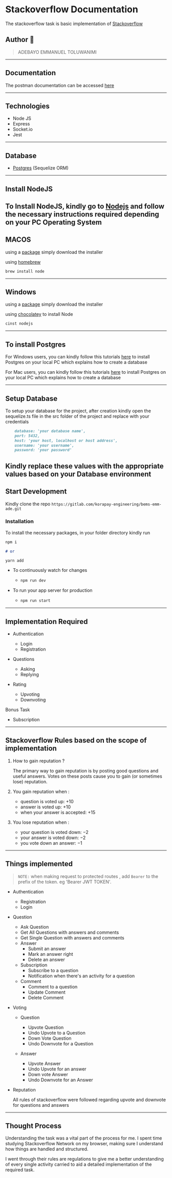 # Stackoverflow Documentation
The stackoverflow task is basic implementation of [Stackoverflow](https://stackoverflow.com)

## Author 🚀

> ADEBAYO EMMANUEL TOLUWANIMI
---

## Documentation

The postman documentation can be accessed [here](https://documenter.getpostman.com/view/8937000/TW6xo8hf)

---

## Technologies

- Node JS
- Express
- Socket.io
- Jest

---

## Database

- [Postgres](https://www.postgresql.org/) (Sequelize ORM)

---

## Install NodeJS

To Install NodeJS, kindly go to [Nodejs](https://nodejs.com) and follow the necessary instructions required depending on
your PC Operating System
---

## MACOS

using a [package](https://nodejs.org/en/#download) simply download the installer

using [homebrew](https://github.com/Homebrew/legacy-homebrew)

```markdown
brew install node
```

---

## Windows

using a [package](https://nodejs.org/en/#download) simply download the installer

using [chocolatey](http://chocolatey.org/) to install Node

```markdown
cinst nodejs
```

---

## To install Postgres

For Windows users, you can kindly follow this
tutorials [here](https://learnsql.com/blog/how-to-install-postgresql-on-windows-in-5-minutes/) to install Postgres on
your local PC which explains how to create a database


For Mac users, you can kindly follow this tutorials [here](https://www.robinwieruch.de/postgres-sql-macos-setup)  to
install Postgres on your local PC which explains how to create a database


---

## Setup Database

To setup your database for the project, after creation kindly open the sequelize.ts file in the src folder of the
project and replace with your credentials

```markdown
    database: 'your database name',
    port: 5432,
    host: 'your host, localhost or host address',
    username: 'your username',
    password: 'your password'
```

Kindly replace these values with the appropriate values based on your Database environment
---

## Start Development
Kindly clone the repo `https://gitlab.com/korapay-engineering/bems-emm-ade.git`

### Installation

To install the necessary packages, in your folder directory kindly run

```markdown
npm i

# or

yarn add
```

* To continuously watch for changes
    * ```markdown 
      npm run dev
      ```

* To run your app server for production
    * ```markdown
      npm run start
         ```

---

## Implementation Required

* Authentication
    * Login
    * Registration

* Questions
    * Asking
    * Replying

* Rating
    * Upvoting
    * Downvoting

Bonus Task

* Subscription

---

## Stackoverflow Rules based on the scope of implementation

1. How to gain reputation ?

   The primary way to gain reputation is by posting good questions and useful answers. Votes on these posts cause you to
   gain (or sometimes lose) reputation.

2. You gain reputation when :
    * question is voted up: +10
    * answer is voted up: +10
    * when your answer is accepted: +15

3. You lose reputation when :
    * your question is voted down: −2
    * your answer is voted down: −2
    * you vote down an answer: −1

---

## Things implemented

> `NOTE:` when making request to protected routes , add `Bearer` to the prefix of the token. eg 'Bearer JWT TOKEN'.
>

* Authentication
    * Registration
    * Login

* Question
    * Ask Question
    * Get All Questions with answers and comments
    * Get Single Question with answers and comments
    * Answer
        * Submit an answer
        * Mark an answer right
        * Delete an answer
    * Subscription
        * Subscribe to a question
        * Notification when there's an activity for a question
    * Comment
        * Comment to a question
        * Update Comment
        * Delete Comment

* Voting
    * Question
        * Upvote Question
        * Undo Upvote to a Question
        * Down Vote Question
        * Undo Downvote for a Question

    * Answer
        * Upvote Answer
        * Undo Upvote for an answer
        * Down vote Answer
        * Undo Downvote for an Answer

* Reputation

  All rules of stackoverflow were followed regarding upvote and downvote for questions and answers

---

## Thought Process

Understanding the task was a vital part of the process for me. I spent time studying Stackoverflow Network on my
browser, making sure I understand how things are handled and structured.

I went through their rules are regulations to give me a better understanding of every single activity carried to aid a
detailed implementation of the required task.


